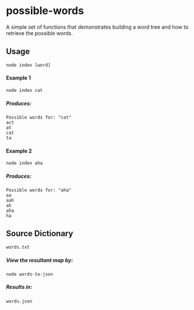 # possible-words
A simple set of functions that demonstrates building a word tree and how to retrieve the possible words.

## Usage
```node index [word]```

#### Example 1
```node index cat```

##### Produces:
```
Possible words for: "cat"
act
at
cat
ta
```

#### Example 2
```node index aha```

##### Produces:
```
Possible words for: "aha"
aa
aah
ah
aha
ha
```

## Source Dictionary

```words.txt```

##### View the resultant map by:
```node words-to-json```

##### Results in:
```words.json```
